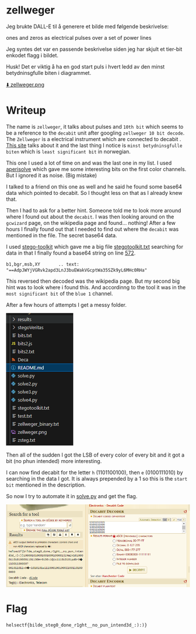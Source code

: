 # zellweger

Jeg brukte DALL-E til å generere et bilde med følgende beskrivelse:

ones and zeros as electrical pulses over a set of power lines

Jeg syntes det var en passende beskrivelse siden jeg har skjult et tier-bit enkodet flagg i bildet.

Husk! Det er viktig å ha en god start puls i hvert ledd av den minst betydninsgfulle biten i diagrammet.

[⬇️ zellweger.png](zellweger.png)

# Writeup

The name is `zellweger`, it talks about pulses and `10th bit` which seems to be a reference to the `decabit` unit after googling `zellweger 10 bit decode`. The `Zellweger` is a electrical instrument which are connected to decabit . [This site](https://blog.gcwizard.net/manual/en/decabit-science-and-technology/01-what-is-decabit/) talks about it and the last thing I notice is `minst betydninsgfulle biten` which is `least significant bit` in norwegian. 

This one I used a lot of time on and was the last one in my list. I used [aperisolve](https://www.aperisolve.com/76319bd94ea231674e7ed8f00cf72ac2) which gave me some interesting bits on the first color channels. But I ignored it as noise. (Big mistake)

I talked to a friend on this one as well and he said he found some base64 data which pointed to decabit. So I thought less on that as I already knew that.

Then I had to ask for a better hint. Someone told me to look more around where I found out about the `decabit`. I was then looking around on the `gcwizard` page, on the wikipedia page and found... nothing! After a few hours I finally found out that I needed to find out where the `decabit` was mentioned in the file. The secret base64 data.

I used [stego-toolkit](https://github.com/DominicBreuker/stego-toolkit) which gave me a big file [stegotoolkit.txt](./stegotoolkit.txt) searching for data in that I finally found a base64 string on line [572](./stegotoolkit.txt#L572).

```
b1,bgr,msb,XY       .. text: "==AdpJWYjVGRvk2apd3LnJ3buEWakVGcptWa35SZk9yL6MHc0RHa"
```

This reversed then decoded was the wikipedia page. But my second big hint was to look where i found this. And accordinng to the tool it was in the `most significant bit` of the `blue 1` channel. 

After a few hours of attempts I get a messy folder.

![Alt text](image.png)

Then all of the sudden I got the LSB of every color of every bit and it got a bit (no phun intended) more interesting. 

I can now find decabit for the letter `h` (1101100100), then `e` (0100111010) by searching in the data I got. It is always prepended by a 1 so this is the `start bit` mentioned in the description.

So now I try to automate it in [solve.py](./solve.py) and get the flag.

![Alt text](dcode.png)

# Flag 

```
helsectf{bilde_steg0_done_r1ght__no_pun_intend3d_:):)}
```